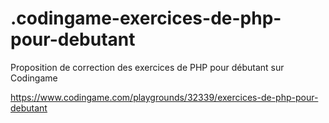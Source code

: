 # .codingame-exercices-de-php-pour-debutant
Proposition de correction des exercices de PHP pour débutant sur Codingame

https://www.codingame.com/playgrounds/32339/exercices-de-php-pour-debutant
